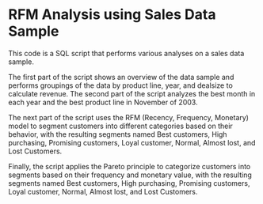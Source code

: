 # RFM Analysis using Sales Data Sample

This code is a SQL script that performs various analyses on a sales data sample.

The first part of the script shows an overview of the data sample and performs groupings of the data by product line, year, and dealsize to calculate revenue. The second part of the script analyzes the best month in each year and the best product line in November of 2003.

The next part of the script uses the RFM (Recency, Frequency, Monetary) model to segment customers into different categories based on their behavior, with the resulting segments named Best customers, High purchasing, Promising customers, Loyal customer, Normal, Almost lost, and Lost Customers.

Finally, the script applies the Pareto principle to categorize customers into segments based on their frequency and monetary value, with the resulting segments named Best customers, High purchasing, Promising customers, Loyal customer, Normal, Almost lost, and Lost Customers.
